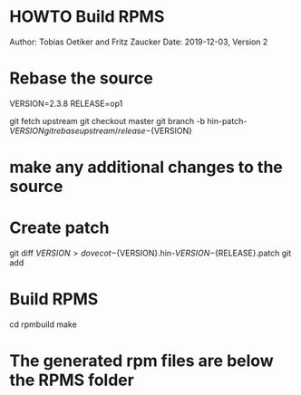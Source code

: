 HOWTO Build RPMS
==========================
Author: Tobias Oetiker and Fritz Zaucker
Date:   2019-12-03, Version 2


# Rebase the source
VERSION=2.3.8
RELEASE=op1

git fetch upstream
git checkout master
git branch -b hin-patch-${VERSION}
git rebase upstream/release-${VERSION}

# make any additional changes to the source

# Create patch
git diff ${VERSION} > dovecot-${VERSION}.hin-${VERSION}-${RELEASE}.patch
git add

# Build RPMS
cd rpmbuild
make

# The generated rpm files are below the RPMS folder
